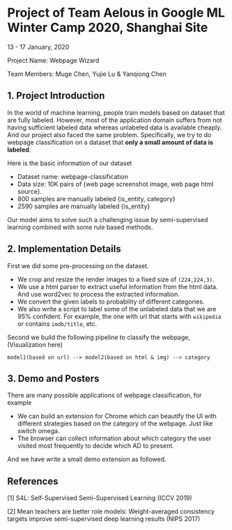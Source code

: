 # Project of Team Aelous in Google ML Winter Camp 2020, Shanghai Site
13 - 17 January, 2020

Project Name: Webpage Wizard

Team Members: Muge Chen, Yujie Lu & Yanqiong Chen
## 1. Project Introduction
In the world of machine learning, people train models based on dataset that are
fully labeled. However, most of the application domain suffers from not having sufficient labeled 
data whereas unlabeled data is available cheaply. And our project also faced
the same problem. Specifically, we try to do webpage classification on a dataset 
that **only a small amount of data is labeled**. 

Here is the basic information of our dataset
- Dataset name: webpage-classification
- Data size: 10K pairs of {web page screenshot image, web page html source}.
- 800 samples are manually labeled {is_entity, category}
- 2590 samples are manually labeled {is_entity}

Our model aims to solve such a challenging issue 
by semi-supervised learning combined with some rule based methods. 

## 2. Implementation Details
First we did some pre-processing on the dataset. 
* We crop and resize the render images to a fixed size 
of `(224,224,3)`. 
* We use a html parser to extract useful information from the 
html data. And use word2vec to process the extracted information. 
* We convert the given labels to probability of different 
categories.  
* We also write a script to label some of the unlabeled data that 
we are 95% confident. For example, the one with url that 
starts with `wikipedia` or contains `imdb/title`, etc.

Second we build the following pipeline to classify the webpage, 
(Visualization here)

    model1(based on url) --> model2(based on html & img) --> category

## 3. Demo and Posters
There are many possible applications of webpage classification, for example 
* We can build an extension for Chrome which can beautify the UI with 
different strategies based on the category of the webpage. 
Just like switch omega.
* The browser can collect information about which category the user
visited most frequently to decide which AD to present.

And we have write a small demo extension as followed. 

## References
[1] S4L: Self-Supervised Semi-Supervised Learning (ICCV 2019)

[2] Mean teachers are better role models: Weight-averaged consistency 
targets improve semi-supervised deep learning results (NIPS 2017)